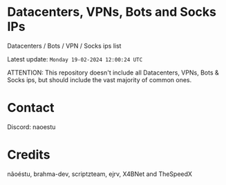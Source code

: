 # Datacenters, VPNs, Bots and Socks IPs
 
Datacenters / Bots / VPN / Socks ips list

Latest update: `Monday 19-02-2024 12:00:24 UTC` 

ATTENTION: This repository doesn't include all Datacenters, VPNs, Bots & Socks ips, 
but should include the vast majority of common ones.

# Contact
Discord: naoestu

# Credits
nãoéstu, brahma-dev, scriptzteam, ejrv, X4BNet and TheSpeedX
